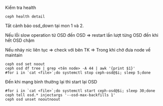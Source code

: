 Kiểm tra health

    ceph health detail

Tắt cảnh báo osd_down tại mon 1 và 2.

Nếu lỗi slow operation từ OSD đến OSD => restart lần lượt từng OSD đến khi hết OSD chậm

Nếu nháy nic liên tục => check với bên TK => Trong khi chờ đưa node về maintain

    ceph osd set noout
    ceph osd df tree | grep <tên node> -A 44 | awk '{print $1}'
    #for i in `cat <file>`;do systemctl stop ceph-osd@$i; sleep 5;done

Đến khi mạng bình thường lại thì start lại OSD

    #for i in `cat <file>`;do systemctl start ceph-osd@$i; sleep 30;done
    ceph tell osd.* injectargs '--osd-max-backfills 1'
    ceph osd unset nooutnoout
    
